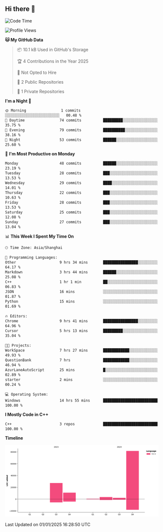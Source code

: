 ## Hi there 👋

<!--
**hh2048/hh2048** is a ✨ _special_ ✨ repository because its `README.md` (this file) appears on your GitHub profile.

Here are some ideas to get you started:

- 🔭 I’m currently working on ...
- 🌱 I’m currently learning ...
- 👯 I’m looking to collaborate on ...
- 🤔 I’m looking for help with ...
- 💬 Ask me about ...
- 📫 How to reach me: ...
- 😄 Pronouns: ...
- ⚡ Fun fact: ...
-->

<!--START_SECTION:waka-->
![Code Time](http://img.shields.io/badge/Code%20Time-1%2C046%20hrs%2034%20mins-blue)

![Profile Views](http://img.shields.io/badge/Profile%20Views-0-blue)

**🐱 My GitHub Data** 

> 📦 10.1 kB Used in GitHub's Storage 
 > 
> 🏆 4 Contributions in the Year 2025
 > 
> 🚫 Not Opted to Hire
 > 
> 📜 2 Public Repositories 
 > 
> 🔑 1 Private Repositories 
 > 
**I'm a Night 🦉** 

```text
🌞 Morning                1 commits           ░░░░░░░░░░░░░░░░░░░░░░░░░   00.48 % 
🌆 Daytime                74 commits          █████████░░░░░░░░░░░░░░░░   35.75 % 
🌃 Evening                79 commits          ██████████░░░░░░░░░░░░░░░   38.16 % 
🌙 Night                  53 commits          ██████░░░░░░░░░░░░░░░░░░░   25.60 % 
```
📅 **I'm Most Productive on Monday** 

```text
Monday                   48 commits          ██████░░░░░░░░░░░░░░░░░░░   23.19 % 
Tuesday                  28 commits          ███░░░░░░░░░░░░░░░░░░░░░░   13.53 % 
Wednesday                29 commits          ████░░░░░░░░░░░░░░░░░░░░░   14.01 % 
Thursday                 22 commits          ███░░░░░░░░░░░░░░░░░░░░░░   10.63 % 
Friday                   28 commits          ███░░░░░░░░░░░░░░░░░░░░░░   13.53 % 
Saturday                 25 commits          ███░░░░░░░░░░░░░░░░░░░░░░   12.08 % 
Sunday                   27 commits          ███░░░░░░░░░░░░░░░░░░░░░░   13.04 % 
```


📊 **This Week I Spent My Time On** 

```text
🕑︎ Time Zone: Asia/Shanghai

💬 Programming Languages: 
Other                    9 hrs 34 mins       ████████████████░░░░░░░░░   64.17 % 
Markdown                 3 hrs 44 mins       ██████░░░░░░░░░░░░░░░░░░░   25.08 % 
C++                      1 hr 1 min          ██░░░░░░░░░░░░░░░░░░░░░░░   06.83 % 
JSON                     16 mins             ░░░░░░░░░░░░░░░░░░░░░░░░░   01.87 % 
Python                   15 mins             ░░░░░░░░░░░░░░░░░░░░░░░░░   01.69 % 

🔥 Editors: 
Chrome                   9 hrs 41 mins       ████████████████░░░░░░░░░   64.96 % 
Cursor                   5 hrs 13 mins       █████████░░░░░░░░░░░░░░░░   35.04 % 

🐱‍💻 Projects: 
WorkSpace                7 hrs 27 mins       ████████████░░░░░░░░░░░░░   49.93 % 
QuestionBank             7 hrs               ████████████░░░░░░░░░░░░░   46.94 % 
AzurLaneAutoScript       25 mins             █░░░░░░░░░░░░░░░░░░░░░░░░   02.89 % 
starter                  2 mins              ░░░░░░░░░░░░░░░░░░░░░░░░░   00.24 % 

💻 Operating System: 
Windows                  14 hrs 55 mins      █████████████████████████   100.00 % 
```

**I Mostly Code in C++** 

```text
C++                      3 repos             █████████████████████████   100.00 % 
```



**Timeline**

![Lines of Code chart](https://raw.githubusercontent.com/hh2048/hh2048/main/assets/bar_graph.png)


 Last Updated on 01/01/2025 16:28:50 UTC
<!--END_SECTION:waka-->
